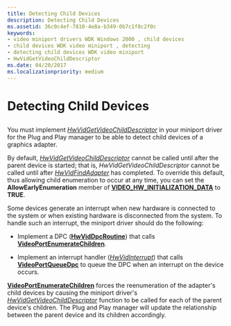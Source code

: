 ```yaml
---
title: Detecting Child Devices
description: Detecting Child Devices
ms.assetid: 36c0c4ef-7810-4e8a-b349-0b7c1f8c2f0c
keywords:
- video miniport drivers WDK Windows 2000 , child devices
- child devices WDK video miniport , detecting
- detecting child devices WDK video miniport
- HwVidGetVideoChildDescriptor
ms.date: 04/20/2017
ms.localizationpriority: medium
---
```


# Detecting Child Devices


## <span id="ddk_detecting_child_devices_gg"></span><span id="DDK_DETECTING_CHILD_DEVICES_GG"></span>


You must implement [*HwVidGetVideoChildDescriptor*](https://docs.microsoft.com/windows-hardware/drivers/ddi/video/nc-video-pvideo_hw_get_child_descriptor) in your miniport driver for the Plug and Play manager to be able to detect child devices of a graphics adapter.

By default, [*HwVidGetVideoChildDescriptor*](https://docs.microsoft.com/windows-hardware/drivers/ddi/video/nc-video-pvideo_hw_get_child_descriptor) cannot be called until after the parent device is started; that is, *HwVidGetVideoChildDescriptor* cannot be called until after [*HwVidFindAdapter*](https://docs.microsoft.com/windows-hardware/drivers/ddi/video/nc-video-pvideo_hw_find_adapter) has completed. To override this default, thus allowing child enumeration to occur at any time, you can set the **AllowEarlyEnumeration** member of [**VIDEO\_HW\_INITIALIZATION\_DATA**](https://docs.microsoft.com/windows-hardware/drivers/ddi/video/ns-video-_video_hw_initialization_data) to **TRUE**.

Some devices generate an interrupt when new hardware is connected to the system or when existing hardware is disconnected from the system. To handle such an interrupt, the miniport driver should do the following:

-   Implement a DPC ([**HwVidDpcRoutine**](https://docs.microsoft.com/windows-hardware/drivers/ddi/video/nc-video-pminiport_dpc_routine)) that calls [**VideoPortEnumerateChildren**](https://docs.microsoft.com/windows-hardware/drivers/ddi/video/nf-video-videoportenumeratechildren).

-   Implement an interrupt handler ([*HwVidInterrupt*](https://docs.microsoft.com/windows-hardware/drivers/ddi/video/nc-video-pvideo_hw_interrupt)) that calls [**VideoPortQueueDpc**](https://docs.microsoft.com/windows-hardware/drivers/ddi/video/nf-video-videoportqueuedpc) to queue the DPC when an interrupt on the device occurs.

[**VideoPortEnumerateChildren**](https://docs.microsoft.com/windows-hardware/drivers/ddi/video/nf-video-videoportenumeratechildren) forces the reenumeration of the adapter's child devices by causing the miniport driver's [*HwVidGetVideoChildDescriptor*](https://docs.microsoft.com/windows-hardware/drivers/ddi/video/nc-video-pvideo_hw_get_child_descriptor) function to be called for each of the parent device's children. The Plug and Play manager will update the relationship between the parent device and its children accordingly.

 

 





